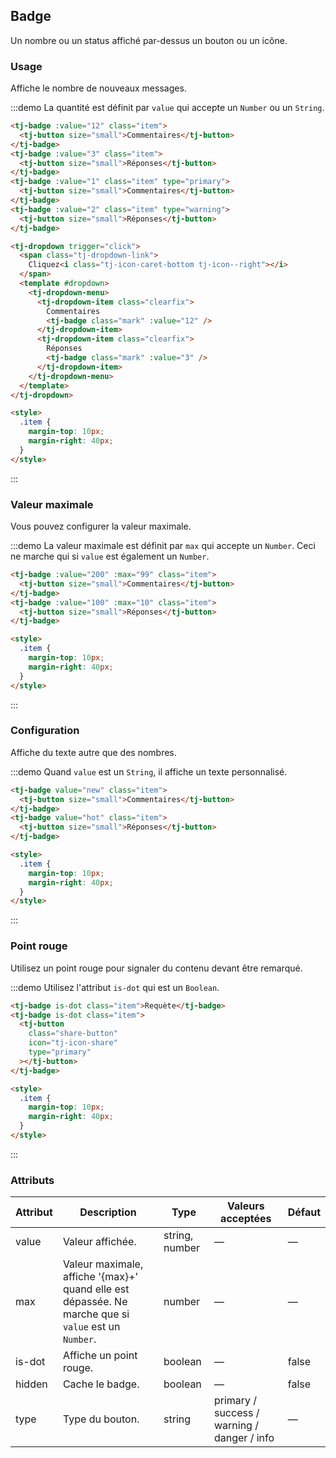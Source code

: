 ## Badge

Un nombre ou un status affiché par-dessus un bouton ou un icône.

### Usage

Affiche le nombre de nouveaux messages.

:::demo La quantité est définit par `value` qui accepte un `Number` ou un `String`.

```html
<tj-badge :value="12" class="item">
  <tj-button size="small">Commentaires</tj-button>
</tj-badge>
<tj-badge :value="3" class="item">
  <tj-button size="small">Réponses</tj-button>
</tj-badge>
<tj-badge :value="1" class="item" type="primary">
  <tj-button size="small">Commentaires</tj-button>
</tj-badge>
<tj-badge :value="2" class="item" type="warning">
  <tj-button size="small">Réponses</tj-button>
</tj-badge>

<tj-dropdown trigger="click">
  <span class="tj-dropdown-link">
    Cliquez<i class="tj-icon-caret-bottom tj-icon--right"></i>
  </span>
  <template #dropdown>
    <tj-dropdown-menu>
      <tj-dropdown-item class="clearfix">
        Commentaires
        <tj-badge class="mark" :value="12" />
      </tj-dropdown-item>
      <tj-dropdown-item class="clearfix">
        Réponses
        <tj-badge class="mark" :value="3" />
      </tj-dropdown-item>
    </tj-dropdown-menu>
  </template>
</tj-dropdown>

<style>
  .item {
    margin-top: 10px;
    margin-right: 40px;
  }
</style>
```

:::

### Valeur maximale

Vous pouvez configurer la valeur maximale.

:::demo La valeur maximale est définit par `max` qui accepte un `Number`. Ceci ne marche qui si `value` est également un `Number`.

```html
<tj-badge :value="200" :max="99" class="item">
  <tj-button size="small">Commentaires</tj-button>
</tj-badge>
<tj-badge :value="100" :max="10" class="item">
  <tj-button size="small">Réponses</tj-button>
</tj-badge>

<style>
  .item {
    margin-top: 10px;
    margin-right: 40px;
  }
</style>
```

:::

### Configuration

Affiche du texte autre que des nombres.

:::demo Quand `value` est un `String`, il affiche un texte personnalisé.

```html
<tj-badge value="new" class="item">
  <tj-button size="small">Commentaires</tj-button>
</tj-badge>
<tj-badge value="hot" class="item">
  <tj-button size="small">Réponses</tj-button>
</tj-badge>

<style>
  .item {
    margin-top: 10px;
    margin-right: 40px;
  }
</style>
```

:::

### Point rouge

Utilisez un point rouge pour signaler du contenu devant être remarqué.

:::demo Utilisez l'attribut `is-dot` qui est un `Boolean`.

```html
<tj-badge is-dot class="item">Requète</tj-badge>
<tj-badge is-dot class="item">
  <tj-button
    class="share-button"
    icon="tj-icon-share"
    type="primary"
  ></tj-button>
</tj-badge>

<style>
  .item {
    margin-top: 10px;
    margin-right: 40px;
  }
</style>
```

:::

### Attributs

| Attribut | Description                                                                                          | Type           | Valeurs acceptées                           | Défaut |
| -------- | ---------------------------------------------------------------------------------------------------- | -------------- | ------------------------------------------- | ------ |
| value    | Valeur affichée.                                                                                     | string, number | —                                           | —      |
| max      | Valeur maximale, affiche '{max}+' quand elle est dépassée. Ne marche que si `value` est un `Number`. | number         | —                                           | —      |
| is-dot   | Affiche un point rouge.                                                                              | boolean        | —                                           | false  |
| hidden   | Cache le badge.                                                                                      | boolean        | —                                           | false  |
| type     | Type du bouton.                                                                                      | string         | primary / success / warning / danger / info | —      |
